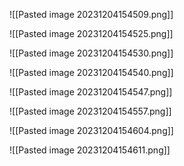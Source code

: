 ![[Pasted image 20231204154509.png]]

![[Pasted image 20231204154525.png]]

![[Pasted image 20231204154530.png]]

![[Pasted image 20231204154540.png]]

![[Pasted image 20231204154547.png]]

![[Pasted image 20231204154557.png]]

![[Pasted image 20231204154604.png]]

![[Pasted image 20231204154611.png]]

